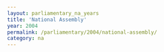 ```yaml
---
layout: parliamentary_na_years
title: 'National Assembly'
year: 2004
permalink: /parliamentary/2004/national-assembly/
category: na
---
```


